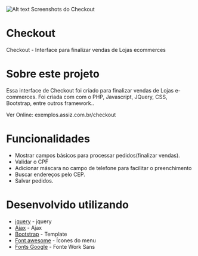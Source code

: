 ![Alt text](/img/checkout.png?raw=true)
Screenshots do Checkout

# Checkout
Checkout - Interface para finalizar vendas de Lojas ecommerces

# Sobre este projeto

Essa interface de Checkout foi criado para finalizar vendas de Lojas e-commerces.
Foi criada com com o PHP, Javascript, JQuery, CSS, Bootstrap, entre outros framework..

Ver Online:
exemplos.assiz.com.br/checkout

# Funcionalidades

* Mostrar campos básicos para processar pedidos(finalizar vendas).
* Validar o CPF
* Adicionar máscara no campo de telefone para facilitar o preenchimento
* Buscar endereços pelo CEP.
* Salvar pedidos.

# Desenvolvido utilizando

* [jquery](https://jquery-min.com/)                       - jquery
* [Ajax](https://cdnjs.cloudflare.com/)                   - Ajax
* [Bootstrap](https://getbootstrap.com/)                  - Template
* [Font awesome](https://fontawesome.com/)                - Ícones do menu
* [Fonts Google](https://fonts.googleapis.com/)           - Fonte Work Sans